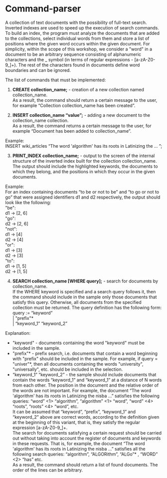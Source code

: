 # Command-parser
A collection of text documents with the possibility of full-text search. \
Inverted indexes are used to speed up the execution of search commands. To build an index, the program must analyze the documents that are added to the collections, select individual words from them and store a list of positions where the given word occurs within the given document. For simplicity, within the scope of this workshop, we consider a "word" in a document to be an arbitrary sequence consisting of alphanumeric characters and the _ symbol (in terms of regular expressions - [a-zA-Z0-9_]+). The rest of the characters found in documents define word boundaries and can be ignored. 

The list of commands that must be implemented:
1. __CREATE collection_name;__ - creation of a new collection named collection_name. \
As a result, the command should return a certain message to the user, for example “Collection collection_name has been created”.

2. __INSERT collection_name “value”;__ - adding a new document to the collection_name collection. \
As a result, the command returns a certain message to the user, for example “Document has been added to collection_name”. 

Example: \
INSERT wiki_articles “The word 'algorithm' has its roots in Latinizing the ... ”;

3. __PRINT_INDEX collection_name;__ - output to the screen of the internal structure of the inverted index built for the collection collection_name. \
The output should include the highlighted keywords, the documents to which they belong, and the positions in which they occur in the given documents. 

Example: \
For an index containing documents “to be or not to be” and “to go or not to go” that were assigned identifiers d1 and d2 respectively, the output should look like the following: \
"be": \
   d1 -> [2, 6] \
"go": \
   d2 -> [2, 6] \
"not": \
   d1 -> [4] \
   d2 -> [4] \
"or": \
   d1 -> [3] \
   d2 -> [3] \
"to": \
   d1 -> [1, 5] \
   d2 -> [1, 5] 

4. __SEARCH collection_name [WHERE query];__ - search for documents by collection_name. \
If the WHERE keyword is specified and a search query follows it, then the command should include in the sample only those documents that satisfy this query. Otherwise, all documents from the specified collection must be returned. The query definition has the following form: \
query := “keyword” \
    | "prefix"* \
    | “keyword_1” <N> “keyword_2” 

Explanation:
- "keyword" - documents containing the word "keyword" must be included in the sample.
- "prefix"* - prefix search, i.e. documents that contain a word beginning with "prefix" should be included in the sample. For example, if query = "univer"*, then all documents containing the words "university", "universally", etc. should be included in the selection.
- “keyword_1” <N> “keyword_2” - the sample should include documents that contain the words “keyword_1” and “keyword_1” at a distance of N words from each other. The position in the document and the relative order of the words are not important. For example, the document “The word 'algorithm' has its roots in Latinizing the nisba ...” satisfies the following queries: “word” <1> “algorithm”, “algorithm” <1> “word”, “word” <4> “roots”, “roots” <4> “word”, etc. \
It can be assumed that “keyword”, “prefix”, “keyword_1” and “keyword_2” above are correct words, according to the definition given at the beginning of this variant, that is, they satisfy the regular expression [a-zA-Z0-9_]+. \
The search for documents satisfying a certain request should be carried out without taking into account the register of documents and keywords in these requests. That is, for example, the document “The word 'algorithm' has its roots in Latinizing the nisba ...” satisfies all the following search queries: “algorithm”, “ALGORithm”, “ALGo”* , “WORD” <2> “has” etc. \
As a result, the command should return a list of found documents. The order of the lines can be arbitrary.